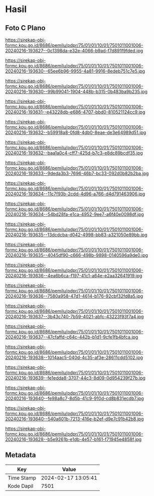 # Hasil

## Foto C Plano

https://sirekap-obj-formc.kpu.go.id/8686/pemilu/pdpr/75/01/01/10/01/7501011001006-20240216-193627--0c1398da-e32e-4066-b9ad-f7d891f9fded.jpg

https://sirekap-obj-formc.kpu.go.id/8686/pemilu/pdpr/75/01/01/10/01/7501011001006-20240216-193630--65ee6b96-9955-4a81-9916-8edeb751c7e5.jpg

https://sirekap-obj-formc.kpu.go.id/8686/pemilu/pdpr/75/01/01/10/01/7501011001006-20240216-193630--99b99041-1904-448b-b315-0b483ba9b235.jpg

https://sirekap-obj-formc.kpu.go.id/8686/pemilu/pdpr/75/01/01/10/01/7501011001006-20240216-193631--e43228db-e686-4707-bbd0-810521124cc9.jpg

https://sirekap-obj-formc.kpu.go.id/8686/pemilu/pdpr/75/01/01/10/01/7501011001006-20240216-193632--b59918a8-0fd8-4db0-8eae-de3e64989d51.jpg

https://sirekap-obj-formc.kpu.go.id/8686/pemilu/pdpr/75/01/01/10/01/7501011001006-20240216-193632--baa1a0c4-cff7-425d-b7c3-e8dc89bcdf35.jpg

https://sirekap-obj-formc.kpu.go.id/8686/pemilu/pdpr/75/01/01/10/01/7501011001006-20240216-193633--9deda3b3-7696-46b7-bc33-092d0b82b2ba.jpg

https://sirekap-obj-formc.kpu.go.id/8686/pemilu/pdpr/75/01/01/10/01/7501011001006-20240216-193634--11c7f93b-2cdd-4d96-a766-d4d791463906.jpg

https://sirekap-obj-formc.kpu.go.id/8686/pemilu/pdpr/75/01/01/10/01/7501011001006-20240216-193634--54bd28fa-e1ca-4952-9ee7-a6f40e0098df.jpg

https://sirekap-obj-formc.kpu.go.id/8686/pemilu/pdpr/75/01/01/10/01/7501011001006-20240216-193635--13dcdcba-d042-4998-bb83-a321050e89bb.jpg

https://sirekap-obj-formc.kpu.go.id/8686/pemilu/pdpr/75/01/01/10/01/7501011001006-20240216-193635--4045df90-c666-498b-9898-0140596a9de0.jpg

https://sirekap-obj-formc.kpu.go.id/8686/pemilu/pdpr/75/01/01/10/01/7501011001006-20240216-193636--4ea6b6ca-f197-41c1-a64e-e2aa32641919.jpg

https://sirekap-obj-formc.kpu.go.id/8686/pemilu/pdpr/75/01/01/10/01/7501011001006-20240216-193636--7580a958-47d1-4614-b176-92cbf32fd8a5.jpg

https://sirekap-obj-formc.kpu.go.id/8686/pemilu/pdpr/75/01/01/10/01/7501011001006-20240216-193637--3b43c740-7b59-4021-abfc-43223f93f7a4.jpg

https://sirekap-obj-formc.kpu.go.id/8686/pemilu/pdpr/75/01/01/10/01/7501011001006-20240216-193637--47cfaffd-c64c-442b-b1d1-9cfe1fb4bfca.jpg

https://sirekap-obj-formc.kpu.go.id/8686/pemilu/pdpr/75/01/01/10/01/7501011001006-20240216-193638--1014aac5-040d-4c35-af3e-28611cdd5102.jpg

https://sirekap-obj-formc.kpu.go.id/8686/pemilu/pdpr/75/01/01/10/01/7501011001006-20240216-193639--fe1edda8-3707-44c3-8d09-0d954239f27b.jpg

https://sirekap-obj-formc.kpu.go.id/8686/pemilu/pdpr/75/01/01/10/01/7501011001006-20240216-193640--fe98a8c7-8d5b-41c9-910d-cd8b831ecdb7.jpg

https://sirekap-obj-formc.kpu.go.id/8686/pemilu/pdpr/75/01/01/10/01/7501011001006-20240216-193640--540a601b-7213-416e-b2ef-d9e7c91b42b8.jpg

https://sirekap-obj-formc.kpu.go.id/8686/pemilu/pdpr/75/01/01/10/01/7501011001006-20240216-193628--b5e9261b-e1db-4e57-b161-f71945e4858f.jpg


## Metadata

| Key        | Value               |
| ---------- | ------------------- |
| Time Stamp | 2024-02-17 13:05:41 |
| Kode Dapil | 7501                |



